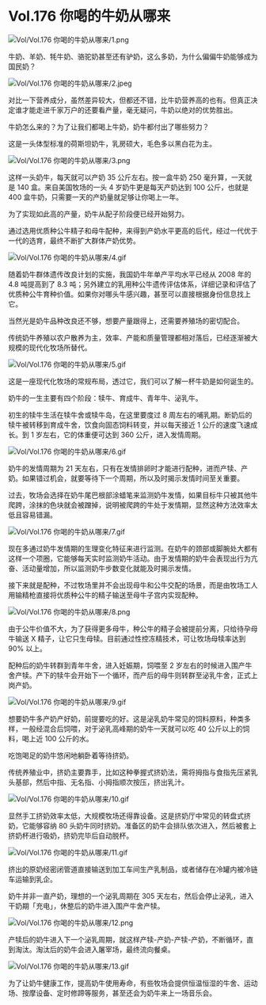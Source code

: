 # Vol.176 你喝的牛奶从哪来

![Vol/Vol.176 你喝的牛奶从哪来/1.png](https://cdn.jsdelivr.net/gh/just-prog/static/image/Vol/Vol.176%20你喝的牛奶从哪来/1.png)

牛奶、羊奶、牦牛奶、骆驼奶甚至还有驴奶，这么多奶，为什么偏偏牛奶能够成为国民奶？

![Vol/Vol.176 你喝的牛奶从哪来/2.jpeg](https://cdn.jsdelivr.net/gh/just-prog/static/image/Vol/Vol.176%20你喝的牛奶从哪来/2.jpeg)

对比一下营养成分，虽然差异较大，但都还不错，比牛奶营养高的也有。但真正决定谁才能走进千家万户的还要看产量，毫无疑问，牛奶以绝对的优势胜出。

牛奶怎么来的？为了让我们都喝上牛奶，奶牛都付出了哪些努力？

这是一头体型标准的荷斯坦奶牛，乳房硕大，毛色多以黑白花为主。

![Vol/Vol.176 你喝的牛奶从哪来/3.png](https://cdn.jsdelivr.net/gh/just-prog/static/image/Vol/Vol.176%20你喝的牛奶从哪来/3.png)

这样一头奶牛，每天就可以产奶 35 公斤左右。按一盒牛奶 250 毫升算，一天就是 140 盒。来自美国牧场的一头 4 岁奶牛更是每天产奶达到 100 公斤，也就是 400 盒牛奶，只需要一天的产奶量就足够让你喝上一年。

为了实现如此高的产量，奶牛从配子阶段便已经开始努力。

通过选用优质种公牛精子和母牛配种，来得到产奶水平更高的后代，经过一代优于一代的选育，最终不断扩大群体产奶优势。

![Vol/Vol.176 你喝的牛奶从哪来/4.gif](https://cdn.jsdelivr.net/gh/just-prog/static/image/Vol/Vol.176%20你喝的牛奶从哪来/4.gif)

随着奶牛群体遗传改良计划的实施，我国奶牛年单产平均水平已经从 2008 年的 4.8 吨提高到了 8.3 吨；另外建立的乳用种公牛遗传评估体系，详细记录和评估了优质种公牛育种价值。如果你对哪头牛感兴趣，甚至可以直接根据身份信息找上它。

当然光是奶牛品种改良还不够，想要产量跟得上，还需要养殖场的密切配合。

传统奶牛养殖以农户散养为主，效率、产能和质量管理都相对落后，已经逐渐被大规模的现代化牧场所替代。

![Vol/Vol.176 你喝的牛奶从哪来/5.gif](https://cdn.jsdelivr.net/gh/just-prog/static/image/Vol/Vol.176%20你喝的牛奶从哪来/5.gif)

这是一座现代化牧场的常规布局，透过它，我们可以了解一杯牛奶是如何诞生的。

奶牛的一生主要有四个阶段：犊牛、育成牛、青年牛、泌乳牛。

初生的犊牛生活在犊牛舍或犊牛岛，在这里要度过 8 周左右的哺乳期。断奶后的犊牛被转移到育成牛舍，饮食向固态饲料转变，并以每天接近 1 公斤的速度飞速成长。到 1 岁左右，它的体重便可达到 360 公斤，进入发情周期。

![Vol/Vol.176 你喝的牛奶从哪来/6.gif](https://cdn.jsdelivr.net/gh/just-prog/static/image/Vol/Vol.176%20你喝的牛奶从哪来/6.gif)

奶牛的发情周期为 21 天左右，只有在发情排卵时才能进行配种，进而产犊、产奶。如果错过机会，就要等待下一个周期，所以及时揭示发情时间至关重要。

过去，牧场会选择在奶牛尾巴根部涂蜡笔来监测奶牛发情，如果目标牛只被其他牛爬跨，涂抹的色块就会被蹭掉，说明被爬跨的牛处于发情期，显然这种方法效率太低且容易错漏。

![Vol/Vol.176 你喝的牛奶从哪来/7.gif](https://cdn.jsdelivr.net/gh/just-prog/static/image/Vol/Vol.176%20你喝的牛奶从哪来/7.gif)

现在多通过奶牛发情期的生理变化特征来进行监测。在奶牛的颈部或脚腕处大都有这样一个项圈，它能够每天实时监测奶牛活动。由于发情期的奶牛会表现出行为亢奋、活动量增加，所以监测奶牛步数变化就能及时揭示发情。

接下来就是配种，不过牧场里并不会出现母牛和公牛交配的场景，而是由牧场工人用输精枪直接将优质种公牛的精子输送至母牛子宫内实现配种。

![Vol/Vol.176 你喝的牛奶从哪来/8.png](https://cdn.jsdelivr.net/gh/just-prog/static/image/Vol/Vol.176%20你喝的牛奶从哪来/8.png)

由于公牛价值不大，为了获得更多母牛，种公牛的精子会被提前分离，只给待孕母牛输送 X 精子，让它只生母犊。目前通过性控冻精技术，可让牧场母犊率达到 90% 以上。

配种后的奶牛转群到青年牛舍，进入妊娠期，饲喂至 2 岁左右的时候进入围产牛舍产犊。产下的犊牛会开始下一个循环，而产后的母牛则转群至泌乳牛舍，正式上岗产奶。

![Vol/Vol.176 你喝的牛奶从哪来/9.gif](https://cdn.jsdelivr.net/gh/just-prog/static/image/Vol/Vol.176%20你喝的牛奶从哪来/9.gif)

想要奶牛多产奶产好奶，前提要吃的好。这是泌乳奶牛常见的饲料原料，种类多样，一般经混合后饲喂，对于泌乳高峰期的奶牛一天就可以吃 40 公斤以上的饲料，喝上近 100 公斤的水。

吃饱喝足的奶牛悠闲地躺卧着等待挤奶。

传统养殖业中，挤奶主要靠手，比如这种拳握式挤奶法，需将拇指与食指先压紧乳头基部，然后中指、无名指、小拇指顺次按压，挤出乳汁。

![Vol/Vol.176 你喝的牛奶从哪来/10.gif](https://cdn.jsdelivr.net/gh/just-prog/static/image/Vol/Vol.176%20你喝的牛奶从哪来/10.gif)

显然手工挤奶效率太低，大规模牧场还得靠设备。这是挤奶厅中常见的转盘式挤奶，它能够容纳 80 头奶牛同时挤奶。准备区的奶牛会排队依次进入，然后被套上挤奶杯进行吸奶，挤奶完毕后自动脱杯。

![Vol/Vol.176 你喝的牛奶从哪来/11.gif](https://cdn.jsdelivr.net/gh/just-prog/static/image/Vol/Vol.176%20你喝的牛奶从哪来/11.gif)

挤出的原奶经密闭管道直接输送到加工车间生产乳制品，或者储存在冷罐内被冷链车运输到乳企。

奶牛并非一直产奶，理想的一个泌乳周期在 305 天左右，然后会停止泌乳，进入干奶期「充电」，休整后的奶牛进入围产牛舍产犊。

![Vol/Vol.176 你喝的牛奶从哪来/12.png](https://cdn.jsdelivr.net/gh/just-prog/static/image/Vol/Vol.176%20你喝的牛奶从哪来/12.png)

产犊后的奶牛进入下一个泌乳周期，就这样产犊-产奶-产犊-产奶，不断循环，直到淘汰。淘汰后的奶牛会进入屠宰场，最终流向餐桌。

![Vol/Vol.176 你喝的牛奶从哪来/13.gif](https://cdn.jsdelivr.net/gh/just-prog/static/image/Vol/Vol.176%20你喝的牛奶从哪来/13.gif)

为了让奶牛健康工作，提高奶牛使用寿命，有些牧场会提供恒温恒湿的牛舍、运动场、按摩设备、定时修蹄等服务，甚至还会为奶牛来上一场音乐会。
